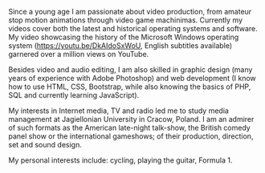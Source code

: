 Since a young age I am passionate about video production, from amateur stop motion animations through video game machinimas. Currently my videos cover both the latest and historical operating systems and software. My video showcasing the history of the Microsoft Windows operating system (https://youtu.be/DkAIdoSxWoU, English subtitles available) garnered over a million views on YouTube.

Besides video and audio editing, I am also skilled in graphic design (many years of experience with Adobe Photoshop) and web development (I know how to use HTML, CSS, Bootstrap, while also knowing the basics of PHP, SQL and currently learning JavaScript).

My interests in Internet media, TV and radio led me to study media management at Jagiellonian University in Cracow, Poland. I am an admirer of such formats as the American late-night talk-show, the British comedy panel show or the international gameshows; of their production, direction, set and sound design.

My personal interests include: cycling, playing the guitar, Formula 1.
